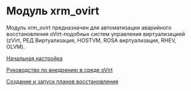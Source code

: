 # Модуль xrm\_ovirt

Модуль xrm\_ovirt предназначен для автоматизации аварийного восстановления oVirt-подобных систем управления виртуализацией (zVirt, РЕД Виртуализация, HOSTVM, ROSA виртуализация, RHEV, OLVM).

[Начальная настройка](nachalnaya-nastroika.md)

[Руководство по внедрению в среде oVirt](rukovodstvo-po-vnedreniyu-v-srede-hostvm.md)

[Создание и запуск планов восстановления](sozdanie-i-zapusk-planov-vosstanovleniya.md)

